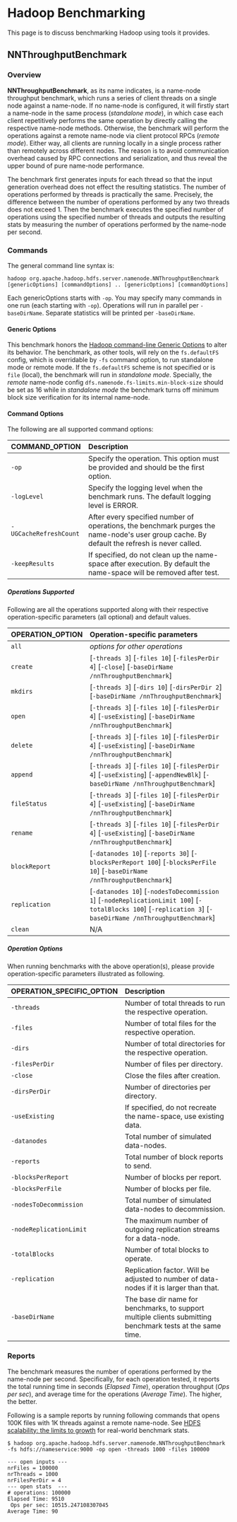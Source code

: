 <!---
  Licensed under the Apache License, Version 2.0 (the "License");
  you may not use this file except in compliance with the License.
  You may obtain a copy of the License at

   http://www.apache.org/licenses/LICENSE-2.0

  Unless required by applicable law or agreed to in writing, software
  distributed under the License is distributed on an "AS IS" BASIS,
  WITHOUT WARRANTIES OR CONDITIONS OF ANY KIND, either express or implied.
  See the License for the specific language governing permissions and
  limitations under the License. See accompanying LICENSE file.
-->

# Hadoop Benchmarking

<!-- MACRO{toc|fromDepth=0|toDepth=3} -->

This page is to discuss benchmarking Hadoop using tools it provides.

## NNThroughputBenchmark

### Overview

**NNThroughputBenchmark**, as its name indicates, is a name-node throughput benchmark, which runs a series of client threads on a single node against a name-node. If no name-node is configured, it will firstly start a name-node in the same process (_standalone mode_), in which case each client repetitively performs the same operation by directly calling the respective name-node methods. Otherwise, the benchmark will perform the operations against a remote name-node via client protocol RPCs (_remote mode_). Either way, all clients are running locally in a single process rather than remotely across different nodes. The reason is to avoid communication overhead caused by RPC connections and serialization, and thus reveal the upper bound of pure name-node performance.

The benchmark first generates inputs for each thread so that the input generation overhead does not effect the resulting statistics. The number of operations performed by threads is practically the same. Precisely, the difference between the number of operations performed by any two threads does not exceed 1. Then the benchmark executes the specified number of operations using the specified number of threads and outputs the resulting stats by measuring the number of operations performed by the name-node per second.

### Commands

The general command line syntax is:

`hadoop org.apache.hadoop.hdfs.server.namenode.NNThroughputBenchmark [genericOptions] [commandOptions] .. [genericOptions] [commandOptions]`

Each genericOptions starts with `-op`. You may specify many commands in one run (each starting with `-op`).
Operations will run in parallel per `-baseDirName`. Separate statistics will be printed per `-baseDirName`.

#### Generic Options

This benchmark honors the [Hadoop command-line Generic Options](CommandsManual.html#Generic_Options) to alter its behavior. The benchmark, as other tools, will rely on the `fs.defaultFS` config, which is overridable by `-fs` command option, to run standalone mode or remote mode. If the `fs.defaultFS` scheme is not specified or is `file` (local), the benchmark will run in _standalone mode_. Specially, the _remote_ name-node config `dfs.namenode.fs-limits.min-block-size` should be set as 16 while in _standalone mode_ the benchmark turns off minimum block size verification for its internal name-node.

#### Command Options

The following are all supported command options:

| COMMAND\_OPTION    | Description |
|:---- |:---- |
|`-op` | Specify the operation. This option must be provided and should be the first option. |
|`-logLevel` | Specify the logging level when the benchmark runs. The default logging level is ERROR. |
|`-UGCacheRefreshCount` | After every specified number of operations, the benchmark purges the name-node's user group cache. By default the refresh is never called. |
|`-keepResults` | If specified, do not clean up the name-space after execution. By default the name-space will be removed after test. |

##### Operations Supported

Following are all the operations supported along with their respective operation-specific parameters (all optional) and default values.

| OPERATION\_OPTION    | Operation-specific parameters |
|:---- |:---- |
|`all` | _options for other operations_ |
|`create` | [`-threads 3`] [`-files 10`] [`-filesPerDir 4`] [`-close`] [`-baseDirName /nnThroughputBenchmark`] |
|`mkdirs` | [`-threads 3`] [`-dirs 10`] [`-dirsPerDir 2`] [`-baseDirName /nnThroughputBenchmark`] |
|`open` | [`-threads 3`] [`-files 10`] [`-filesPerDir 4`] [`-useExisting`] [`-baseDirName /nnThroughputBenchmark`] |
|`delete` | [`-threads 3`] [`-files 10`] [`-filesPerDir 4`] [`-useExisting`] [`-baseDirName /nnThroughputBenchmark`] |
|`append` | [`-threads 3`] [`-files 10`] [`-filesPerDir 4`] [`-useExisting`] [`-appendNewBlk`] [`-baseDirName /nnThroughputBenchmark`] |
|`fileStatus` | [`-threads 3`] [`-files 10`] [`-filesPerDir 4`] [`-useExisting`] [`-baseDirName /nnThroughputBenchmark`] |
|`rename` | [`-threads 3`] [`-files 10`] [`-filesPerDir 4`] [`-useExisting`] [`-baseDirName /nnThroughputBenchmark`] |
|`blockReport` | [`-datanodes 10`] [`-reports 30`] [`-blocksPerReport 100`] [`-blocksPerFile 10`] [`-baseDirName /nnThroughputBenchmark`] |
|`replication` | [`-datanodes 10`] [`-nodesToDecommission 1`] [`-nodeReplicationLimit 100`] [`-totalBlocks 100`] [`-replication 3`] [`-baseDirName /nnThroughputBenchmark`] |
|`clean` | N/A |

##### Operation Options

When running benchmarks with the above operation(s), please provide operation-specific parameters illustrated as following.

| OPERATION\_SPECIFIC\_OPTION    | Description |
|:---- |:---- |
|`-threads` | Number of total threads to run the respective operation. |
|`-files` | Number of total files for the respective operation. |
|`-dirs` | Number of total directories for the respective operation. |
|`-filesPerDir` | Number of files per directory. |
|`-close` | Close the files after creation. |
|`-dirsPerDir` | Number of directories per directory. |
|`-useExisting` | If specified, do not recreate the name-space, use existing data. |
|`-datanodes` | Total number of simulated data-nodes. |
|`-reports` | Total number of block reports to send. |
|`-blocksPerReport` | Number of blocks per report. |
|`-blocksPerFile` | Number of blocks per file. |
|`-nodesToDecommission` | Total number of simulated data-nodes to decommission. |
|`-nodeReplicationLimit` | The maximum number of outgoing replication streams for a data-node. |
|`-totalBlocks` | Number of total blocks to operate. |
|`-replication` | Replication factor. Will be adjusted to number of data-nodes if it is larger than that. |
|`-baseDirName` | The base dir name for benchmarks, to support multiple clients submitting benchmark tests at the same time. |

### Reports

The benchmark measures the number of operations performed by the name-node per second. Specifically, for each operation tested, it reports the total running time in seconds (_Elapsed Time_), operation throughput (_Ops per sec_), and average time for the operations (_Average Time_). The higher, the better.

Following is a sample reports by running following commands that opens 100K files with 1K threads against a remote name-node. See [HDFS scalability: the limits to growth](https://www.usenix.org/legacy/publications/login/2010-04/openpdfs/shvachko.pdf) for real-world benchmark stats.

```
$ hadoop org.apache.hadoop.hdfs.server.namenode.NNThroughputBenchmark -fs hdfs://nameservice:9000 -op open -threads 1000 -files 100000

--- open inputs ---
nrFiles = 100000
nrThreads = 1000
nrFilesPerDir = 4
--- open stats  ---
# operations: 100000
Elapsed Time: 9510
 Ops per sec: 10515.247108307045
Average Time: 90
```

